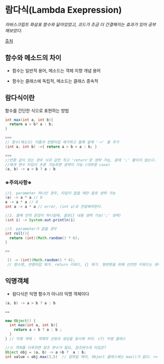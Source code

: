 # 람다식(Lambda Exepression)

*자바스크립트 화살표 함수와 닮아있었고, 코드가 조금 더 간결해지는 효과가 있어 공부해보았다.*

[출처](https://www.youtube.com/watch?v=3wnmgM4qK30&list=PLW2UjW795-f6xWA2_MUhEVgPauhGl3xIp&index=157)

## 함수와 메소드의 차이

- 함수는 일반적 용어, 메소드는 객체 지향 개념 용어

- 함수는 클래스에 독립적, 메소드는 클래스 종속적

## 람다식이란

함수를 간단한 식으로 표현하는 방법

``` java
int max(int a, int b){
  return a > b? a : b;
}

>>>
// 함수(메소드) 이름과 반환타입 제거하고 블록 앞에 '->' 를 추가
(int a, int b) ->{ return a > b > a : b; }

>>>
//반환 값이 있는 경우 식과 값만 적고 'return'문 생략 가능, 끝에 ';' 붙이지 않는다.
//매개 변수 타입이 추론 가능하면 생략이 가능 (대부분 case)
(a, b) -> a > b ? a : b

```

### ※주의사항※

``` java
//1. parameter 하나인 경우, 타입이 없을 때만 괄호 생략 가능
(a) -> a * a // O
a -> a * a // O
int a -> a * a // error, (int a)로 전달해야한다.

//2. 블록 안의 문장이 하나일때, 괄호{} 내용 생략 가능(';' 생략)
(int i) -> System.out.println(i)

//3. parameter가 없을 경우
int roll(){
  return (int)(Math.random() * 6);
}

>>

 () -> (int)(Math.random() * 6);
 // 함수명, 반환타입 제거. return 키워드, {} 제거. 형변환을 위해 선언한 키워드는 생략할 수 없다.
```

## 익명객체

- 람다식은 익명 함수가 아니라 익명 객체이다

``` java
(a, b) -> a > b ? a : b

==

new Object() {
  int max(int a, int b){
    return a > b ? a : b ;
  }
} // 익명 객체 : 객체의 선원과 생성을 동시에 처리. cf) 익명 클래스

//※ 객체를 다루려면 참조 변수가 필요, 참조변수의 타입은?
Object obj = (a, b) -> a >b ?  a : b;
int value = obj.max(3,5)  // 컴파일 에러, Object 클래스에는 max()가 없다. >> 함수형 인터페이스로 해결
```
